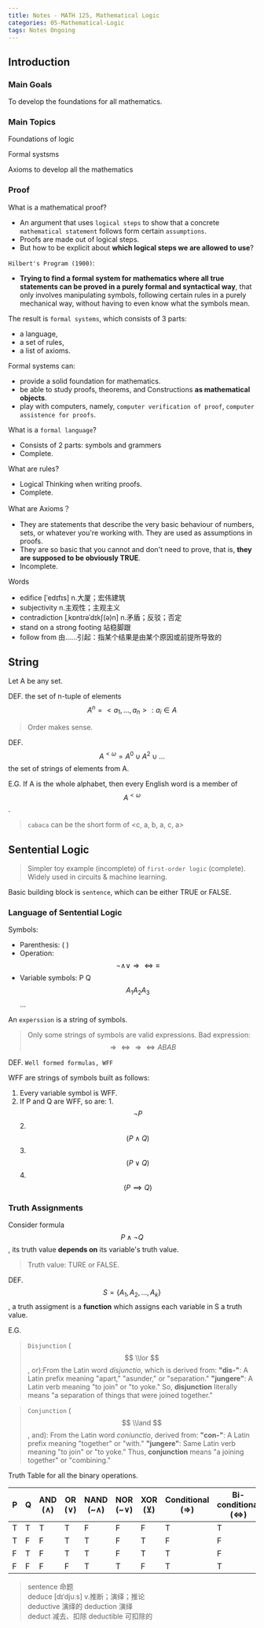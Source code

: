 ```yaml
---
title: Notes - MATH 125, Mathematical Logic
categories: 05-Mathematical-Logic
tags: Notes Ongoing
---
```


## Introduction

### Main Goals

To develop the foundations for all mathematics.

### Main Topics

Foundations of logic

Formal systsms

Axioms to develop all the mathematics

### Proof

What is a mathematical proof?
  - An argument that uses `logical steps` to show that a concrete `mathematical statement` follows form certain `assumptions`.
  - Proofs are made out of logical steps.
  - But how to be explicit about **which logical steps we are allowed to use**?

`Hilbert's Program (1900)`:
  - **Trying to find a formal system for mathematics where all true statements can be proved in a purely formal and syntactical way**, that only involves manipulating symbols, following certain rules in a purely mechanical way, without having to even know what the symbols mean.

The result is `formal systems`, which consists of 3 parts: 
  - a language,
  - a set of rules,
  - a list of axioms.

Formal systems can:
  - provide a solid foundation for mathematics.
  - be able to study proofs, theorems, and Constructions **as mathematical objects**.
  - play with computers, namely, `computer verification of proof`, `computer assistence for proofs`.

What is a `formal language`?
  - Consists of 2 parts: symbols and grammers
  - Complete.

What are rules?
  - Logical Thinking when writing proofs.
  - Complete.

What are Axioms？
  - They are statements that describe the very basic behaviour of numbers, sets, or whatever you're working with. They are used as assumptions in proofs.
  - They are so basic that you cannot and don't need to prove, that is, **they are supposed to be obviously TRUE**.
  - Incomplete.

Words
  - edifice [ˈedɪfɪs] n.大厦；宏伟建筑
  - subjectivity n.主观性；主观主义
  - contradiction [ˌkɒntrəˈdɪkʃ(ə)n] n.矛盾；反驳；否定
  - stand on a strong footing 站稳脚跟
  - follow from 由……引起：指某个结果是由某个原因或前提所导致的

## String

Let A be any set.

DEF. the set of n-tuple of elements $$ A^n = {<a_1, ..., a_n> : a_i \in A} $$

> Order makes sense.

DEF. $$ A^{<\omega} = A^0 \cup A^2 \cup ... $$ the set of strings of elements from A.

E.G. If A is the whole alphabet, then every English word is a member of $$ A^{<\omega} $$.

> `cabaca` can be the short form of <c, a, b, a, c, a>

## Sentential Logic

> Simpler toy example (incomplete) of `first-order logic` (complete). Widely used in circuits & machine learning.

Basic building block is `sentence`, which can be either TRUE or FALSE.

### Language of Sentential Logic

Symbols:
  - Parenthesis: ( )
  - Operation: $$ \neg \land \lor \Rightarrow \Leftrightarrow \equiv $$
  - Variable symbols: P Q $$ A_1  A_2  A_3 $$ ...

An `experssion` is a string of symbols.

> Only some strings of symbols are valid expressions. Bad expression: $$ \Rightarrow \Leftrightarrow \Rightarrow \Leftrightarrow ABAB $$

DEF. `Well formed formulas, WFF`

WFF are strings of symbols built as follows:
  1. Every variable symbol is WFF.
  2. If P and Q are WFF, so are:
    1. $$ \neg P $$
    2. $$ (P \land Q) $$
    3. $$ (P \lor Q) $$
    4. $$ (P \implies Q) $$

### Truth Assignments

Consider formula $$ P \land \neg Q $$, its truth value **depends on** its variable's truth value.

> Truth value: TURE or FALSE.

DEF. $$ S = \{ A_1, A_2, ..., A_k \} $$, a truth assigment is a **function** which assigns each variable in S a truth value.

E.G.

> `Disjunction` ($$ \\lor $$, or):From the Latin word *disjunctio*, which is derived from: **"dis-"**: A Latin prefix meaning "apart," "asunder," or "separation." **"jungere"**: A Latin verb meaning "to join" or "to yoke." So, **disjunction** literally means "a separation of things that were joined together."

> `Conjunction` ($$ \\land $$, and): From the Latin word *coniunctio*, derived from: **"con-"**: A Latin prefix meaning "together" or "with." **"jungere"**: Same Latin verb meaning "to join" or "to yoke." Thus, **conjunction** means "a joining together" or "combining."

Truth Table for all the binary operations.

| P | Q | AND  (∧) | OR  (∨) | NAND  (~∧) | NOR  (~∨) | XOR  (⊻) | Conditional (⇒) | Bi-conditional (⇔) |
|---|---|----------|---------|------------|-----------|----------|------------------|---------------------|
| T | T | T        | T       | F          | F         | F        | T                | T                   |
| T | F | F        | T       | T          | F         | T        | F                | F                   |
| F | T | F        | T       | T          | F         | T        | T                | F                   |
| F | F | F        | F       | T          | T         | F        | T                | T                   |


> sentence 命题    
> deduce [dɪˈdjuːs] v.推断；演绎；推论  
> deductive 演绎的 deduction 演绎  
> deduct 减去、扣除 deductible 可扣除的  
